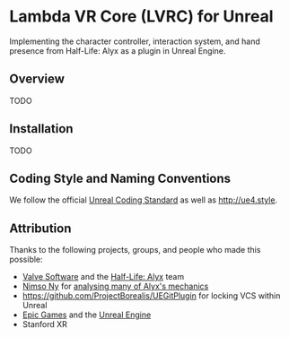 # Lambda VR Core (LVRC) for Unreal
Implementing the character controller, interaction system, and hand presence from Half-Life: Alyx as a plugin in Unreal Engine.

## Overview

TODO

## Installation

TODO




## Coding Style and Naming Conventions

We follow the official [Unreal Coding Standard](https://docs.unrealengine.com/en-US/Programming/Development/CodingStandard) as well as http://ue4.style.


## Attribution

Thanks to the following projects, groups, and people who made this possible:

- [Valve Software](https://www.valvesoftware.com/en/) and the [Half-Life: Alyx](https://www.half-life.com/en/alyx) team
- [Nimso Ny](https://www.youtube.com/user/nimsony) for [analysing many of Alyx's mechanics](https://www.youtube.com/playlist?list=PLoLkfS-a4sd3U8DRe89ndDBUfzr4tDUdS)
- https://github.com/ProjectBorealis/UEGitPlugin for locking VCS within Unreal
- [Epic Games](https://www.epicgames.com) and the [Unreal Engine](https://www.unrealengine.com)
- Stanford XR
